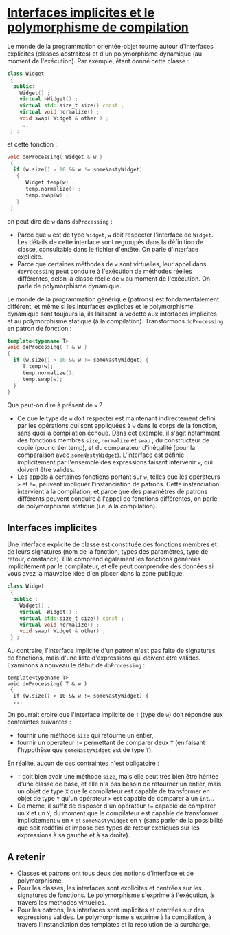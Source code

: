 # [Interfaces implicites et le polymorphisme de compilation](TheorieGenerique "wikilink")

Le monde de la programmation orientée-objet tourne autour d'interfaces explicites (classes abstraites) et d'un polymorphisme dynamique (au moment de l'exécution). Par exemple, étant donné cette classe :

``` cpp
class Widget
 {
  public:
    Widget() ;
    virtual ~Widget() ;
    virtual std::size_t size() const ;
    virtual void normalize() ;
    void swap( Widget & other ) ;
    ...
 } ;
```

et cette fonction :

``` cpp
void doProcessing( Widget & w )
 {
  if (w.size() > 10 && w != someNastyWidget)
   {
      Widget temp(w) ;
      temp.normalize() ;
      temp.swap(w) ;
   }
 }
```

on peut dire de `w` dans `doProcessing` :

  - Parce que `w` est de type `Widget`, `w` doit respecter l'interface de `Widget`. Les détails de cette interface sont regroupés dans la définition de classe, consultable dans le fichier d'entête. On parle d'interface explicite.
  - Parce que certaines méthodes de `w` sont virtuelles, leur appel dans `doProcessing` peut conduire à l'exécution de méthodes réelles différentes, selon la classe réelle de `w` au moment de l'exécution. On parle de polymorphisme dynamique.

Le monde de la programmation générique (patrons) est fondamentalement différent, et même si les interfaces explicites et le polymorphisme dynamique sont toujours là, ils laissent la vedette aux interfaces implicites et au polymorphisme statique (à la compilation). Transformons `doProcessing` en patron de fonction :

``` cpp
template<typename T>
void doProcessing( T & w )
{
  if (w.size() > 10 && w != someNastyWidget) {
     T temp(w);
     temp.normalize();
     temp.swap(w);
  }
}
```

Que peut-on dire à présent de `w` ?

  - Ce que le type de `w` doit respecter est maintenant indirectement défini par les opérations qui sont appliquées à `w` dans le corps de la fonction, sans quoi la compilation échoue. Dans cet exemple, il s'agit notamment des fonctions membres `size`, `normalize` et `swap` ; du constructeur de copie (pour créer temp), et du comparateur d'inégalité (pour la comparaison avec `someNastyWidget`). L'interface est définie implicitement par l'ensemble des expressions faisant intervenir `w`, qui doivent être valides.
  - Les appels à certaines fonctions portant sur `w`, telles que les opérateurs `>` et `!=`, peuvent impliquer l'instanciation de patrons. Cette instanciation intervient à la compilation, et parce que des paramètres de patrons différents peuvent conduire à l'appel de fonctions différentes, on parle de polymorphisme statique (i.e. à la compilation).

## Interfaces implicites

Une interface explicite de classe est constituée des fonctions membres et de leurs signatures (nom de la fonction, types des paramètres, type de retour, constance). Elle comprend également les fonctions générées implicitement par le compilateur, et elle peut comprendre des données si vous avez la mauvaise idée d'en placer dans la zone publique.

``` cpp
class Widget
 {
  public :
    Widget() ;
    virtual ~Widget() ;
    virtual std::size_t size() const ;
    virtual void normalize() ;
    void swap( Widget & other) ;
 } ;
```

Au contraire, l'interface implicite d'un patron n'est pas faite de signatures de fonctions, mais d'une liste d'expressions qui doivent être valides. Examinons à nouveau le début de `doProcessing` :

    template<typename T>
    void doProcessing( T & w )
     {
      if (w.size() > 10 && w != someNastyWidget) {
      ...

On pourrait croire que l'interface implicite de `T` (type de `w`) doit répondre aux contraintes suivantes :

  - fournir une méthode `size` qui retourne un entier,
  - fournir un operateur `!=` permettant de comparer deux `T` (en faisant l'hypothèse que `someNastyWidget` est de type `T`).

En réalité, aucun de ces contraintes n'est obligatoire :

  - `T` doit bien avoir une méthode `size`, mais elle peut très bien être héritée d'une classe de base, et elle n'a pas besoin de retourner un entier, mais un objet de type `X` que le compilateur est capable de transformer en objet de type `Y` qu'un opérateur `>` est capable de comparer à un `int`...
  - De même, il suffit de disposer d'un opérateur `!=` capable de comparer un `X` et un `Y`, du moment que le compilateur est capable de transformer implicitement `w` en `X` et `someNastyWidget` en `Y` (sans parler de la possibilité que soit redéfini et impose des types de retour exotiques sur les expressions à sa gauche et à sa droite).

## A retenir

  - Classes et patrons ont tous deux des notions d'interface et de polymorphisme.
  - Pour les classes, les interfaces sont explicites et centrées sur les signatures de fonctions. Le polymorphisme s'exprime à l'exécution, à travers les méthodes virtuelles.
  - Pour les patrons, les interfaces sont implicites et centrées sur des expressions valides. Le polymorphisme s'exprime à la compilation, à travers l'instanciation des templates et la résolution de la surcharge.
